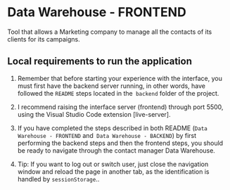 # Data Warehouse - FRONTEND
Tool that allows a Marketing company to manage all the contacts of its clients for its campaigns.

## Local requirements to run the application
1. Remember that before starting your experience with the interface, you must first have the backend server running, in other words, have followed the `README` steps located in the` backend` folder of the project.

2. I recommend raising the interface server (frontend) through port 5500, using the Visual Studio Code extension [live-server].

3. If you have completed the steps described in both README (`Data Warehouse - FRONTEND` and` Data Warehouse - BACKEND`) by first performing the backend steps and then the frontend steps, you should be ready to navigate through the contact manager Data Warehouse.

4. Tip: If you want to log out or switch user, just close the navigation window and reload the page in another tab, as the identification is handled by `sessionStorage`..
